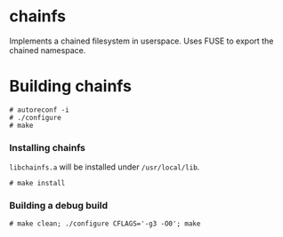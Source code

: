 # chainfs
Implements a chained filesystem in userspace.  Uses FUSE to export the chained namespace.

# Building chainfs

```
# autoreconf -i
# ./configure
# make 
```

### Installing chainfs

`libchainfs.a` will be installed under `/usr/local/lib`.

```
# make install
```

### Building a debug build
```
# make clean; ./configure CFLAGS='-g3 -O0'; make
```
